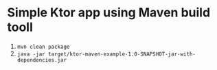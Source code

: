 # Simple Ktor app using Maven build tooll

1. `mvn clean package`
2. `java -jar target/ktor-maven-example-1.0-SNAPSHOT-jar-with-dependencies.jar`